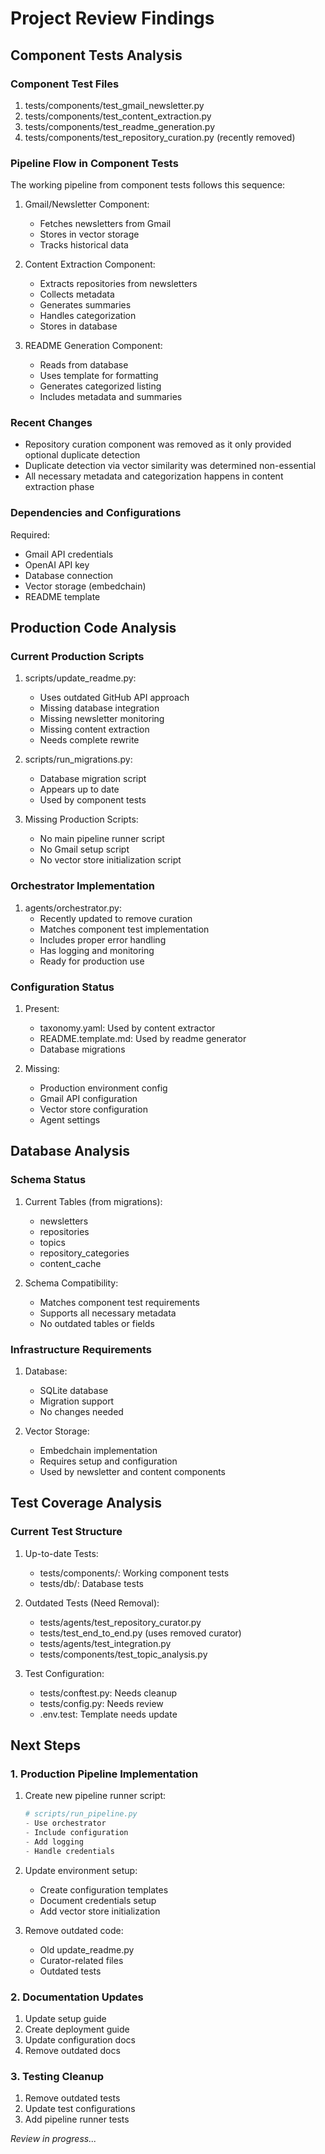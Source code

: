 # Project Review Findings

## Component Tests Analysis

### Component Test Files
1. tests/components/test_gmail_newsletter.py
2. tests/components/test_content_extraction.py
3. tests/components/test_readme_generation.py
4. tests/components/test_repository_curation.py (recently removed)

### Pipeline Flow in Component Tests
The working pipeline from component tests follows this sequence:

1. Gmail/Newsletter Component:
   - Fetches newsletters from Gmail
   - Stores in vector storage
   - Tracks historical data

2. Content Extraction Component:
   - Extracts repositories from newsletters
   - Collects metadata
   - Generates summaries
   - Handles categorization
   - Stores in database

3. README Generation Component:
   - Reads from database
   - Uses template for formatting
   - Generates categorized listing
   - Includes metadata and summaries

### Recent Changes
- Repository curation component was removed as it only provided optional duplicate detection
- Duplicate detection via vector similarity was determined non-essential
- All necessary metadata and categorization happens in content extraction phase

### Dependencies and Configurations
Required:
- Gmail API credentials
- OpenAI API key
- Database connection
- Vector storage (embedchain)
- README template

## Production Code Analysis

### Current Production Scripts
1. scripts/update_readme.py:
   - Uses outdated GitHub API approach
   - Missing database integration
   - Missing newsletter monitoring
   - Missing content extraction
   - Needs complete rewrite

2. scripts/run_migrations.py:
   - Database migration script
   - Appears up to date
   - Used by component tests

3. Missing Production Scripts:
   - No main pipeline runner script
   - No Gmail setup script
   - No vector store initialization script

### Orchestrator Implementation
1. agents/orchestrator.py:
   - Recently updated to remove curation
   - Matches component test implementation
   - Includes proper error handling
   - Has logging and monitoring
   - Ready for production use

### Configuration Status
1. Present:
   - taxonomy.yaml: Used by content extractor
   - README.template.md: Used by readme generator
   - Database migrations

2. Missing:
   - Production environment config
   - Gmail API configuration
   - Vector store configuration
   - Agent settings

## Database Analysis

### Schema Status
1. Current Tables (from migrations):
   - newsletters
   - repositories
   - topics
   - repository_categories
   - content_cache

2. Schema Compatibility:
   - Matches component test requirements
   - Supports all necessary metadata
   - No outdated tables or fields

### Infrastructure Requirements
1. Database:
   - SQLite database
   - Migration support
   - No changes needed

2. Vector Storage:
   - Embedchain implementation
   - Requires setup and configuration
   - Used by newsletter and content components

## Test Coverage Analysis

### Current Test Structure
1. Up-to-date Tests:
   - tests/components/: Working component tests
   - tests/db/: Database tests

2. Outdated Tests (Need Removal):
   - tests/agents/test_repository_curator.py
   - tests/test_end_to_end.py (uses removed curator)
   - tests/agents/test_integration.py
   - tests/components/test_topic_analysis.py

3. Test Configuration:
   - tests/conftest.py: Needs cleanup
   - tests/config.py: Needs review
   - .env.test: Template needs update

## Next Steps

### 1. Production Pipeline Implementation
1. Create new pipeline runner script:
   ```python
   # scripts/run_pipeline.py
   - Use orchestrator
   - Include configuration
   - Add logging
   - Handle credentials
   ```

2. Update environment setup:
   - Create configuration templates
   - Document credentials setup
   - Add vector store initialization

3. Remove outdated code:
   - Old update_readme.py
   - Curator-related files
   - Outdated tests

### 2. Documentation Updates
1. Update setup guide
2. Create deployment guide
3. Update configuration docs
4. Remove outdated docs

### 3. Testing Cleanup
1. Remove outdated tests
2. Update test configurations
3. Add pipeline runner tests

*Review in progress...*
